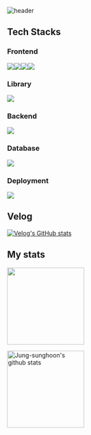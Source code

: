 ![header](https://capsule-render.vercel.app/api?type=waving&color=timeAuto&height=300&section=header&text=Welcome-nl-&fontSize=90&desc=JShoon's%20Github&)

## Tech Stacks

### Frontend
<div style="display:flex">
<!--TypeScript -->
<img src="https://img.shields.io/badge/TypeScript-3178C6?style=flat-square&logo=TypeScript&logoColor=white"/>
<!--JavaScript-->
<img src="https://img.shields.io/badge/JavaScript-F7DF1E?style=flat-square&logo=JavaScript&logoColor=white"/>
<!--HTML5-->
<img src="https://img.shields.io/badge/HTML5-E34F26?style=flat-square&logo=HTML5&logoColor=white"/>
<!--CSS-->
<img src="https://img.shields.io/badge/CSS3-1572B6?style=flat-square&logo=CSS3&logoColor=white"/>
</div>

### Library
<!--React -->
<img src="https://img.shields.io/badge/React-61DAFB?style=flat-square&logo=React&logoColor=white"/>

### Backend
<!--Node.js -->
<img src="https://img.shields.io/badge/Node.js-339933?style=flat-square&logo=Node.js&logoColor=white"/>

### Database
<!--MariaDB -->
<img src="https://img.shields.io/badge/MariaDB-003545?style=flat-square&logo=MariaDB&logoColor=white"/>

### Deployment
<!--Docker -->
<img src="https://img.shields.io/badge/Docker-2496ED?style=flat-square&logo=Docker&logoColor=white"/>

## Velog
<!--Velog-->
[![Velog's GitHub stats](https://velog-readme-stats.vercel.app/api/badge?name=@jsh_0218)](https://velog.io/@jsh_0218)

## My stats

<a href="https://github.com/Jung-sunghoon"><img align="center" style="height:180px" src="https://github-readme-stats.vercel.app/api/top-langs/?username=Jung-sunghoon&layout=compact&theme=nord&hide_border=true" /></a> 

<a href="https://github.com/Jung-sunghoon"><img align="center" style="height:180px" src="https://github-readme-stats.vercel.app/api?username=Jung-sunghoon&show_icons=true&include_all_commits=true&theme=nord&hide_border=true" alt="Jung-sunghoon's github stats" /></a>


<!--
**Jung-sunghoon/Jung-sunghoon** is a ✨ _special_ ✨ repository because its `README.md` (this file) appears on your GitHub profile.

Here are some ideas to get you started:

- 🔭 I’m currently working on ...
- 🌱 I’m currently learning ...
- 👯 I’m looking to collaborate on ...
- 🤔 I’m looking for help with ...
- 💬 Ask me about ...
- 📫 How to reach me: ...
- 😄 Pronouns: ...
- ⚡ Fun fact: ...
-->
